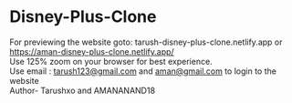 # Disney-Plus-Clone
For previewing the website goto: tarush-disney-plus-clone.netlify.app or https://aman-disney-plus-clone.netlify.app/<br>
Use 125% zoom on your browser for best experience.<br>
Use email : tarush123@gmail.com  and aman@gmail.com to login to the website <BR>
Author- Tarushxo and AMANANAND18
